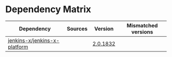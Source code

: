 # Dependency Matrix

Dependency | Sources | Version | Mismatched versions
---------- | ------- | ------- | -------------------
[jenkins-x/jenkins-x-platform](https://github.com/jenkins-x/jenkins-x-platform) |  | [2.0.1832](https://github.com/jenkins-x/jenkins-x-platform/releases/tag/v2.0.1832) | 

